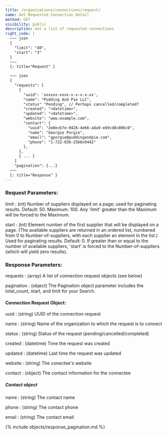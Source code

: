 ```yaml
---
title: /organizations/connections/request/
name: Get Requested Connection Detail
method: GET
visibility: public
description: Get a list of requested connections
right_code: |
  ~~~ json
  {
    "limit": "40",
    "start": "3"
  }
  ~~~
  {: title="Request" }

  ~~~ json
  {
    "requests": [
      {
        "uuid": 'xxxxxx-xxxx-x-x-x-x-xx',
        "name": "Pudding And Pie LLC",
        "status" "Pending", // Perhaps cancelled/completed?
        "created": "<datetime>",
        "updated": "<datetime>",
        "website": "www.example.com",
        "contact": {
          "uuid": "2e0ecb7e-9426-4e66-a8a9-e69cd8c806c0",
          "name": "Georgie Porgie",
          "email": "gporgie@puddingandpie.com",
          "phone": "1-722-036-2568x9442"
        },
      },
      { ... }
    ]
    "pagination": {...}
  ~~~
  {: title="Response" }
---
```


### Request Parameters:

limit
: (int) Number of suppliers displayed on a page; used for paginating results. Default: 50. Maximum: 100. Any 'limit' greater than the Maximum will be forced to the Maximum.

start
: (int) Element number of the first supplier that will be displayed on a page. (The available suppliers are returned in an ordered list, numbered from 0 to Number-of-suppliers, with each supplier an element in the list.) Used for paginating results. Default: 0. If greater than or equal to the number of available suppliers, 'start' is forced to the Number-of-suppliers (which will yield zero results).

### Response Parameters:

requests
: (array) A list of connection request objects (see below)

pagination
: (object) The Pagination object parameter includes the total_count, start, and limit for your Search.


#### Connection Request Object:

uuid
: (string) UUID of the connection request

name
: (string) Name of the organization to which the request is to connect

status
: (string) Status of the request (pending/cancelled/completed)

created
: (datetime) Time the request was created

updated
: (datetime) Last time the request was updated

website
: (string) The conectee's website

contact
: (object) The contact information for the connectee


<!-- TODO: turn this block into: {% include objects/contact.md %} -->
##### Contact object

name
: (string) The contact name

phone
: (string) The contact phone

email
: (string) The contact email

{% include objects/response_pagination.md %}
